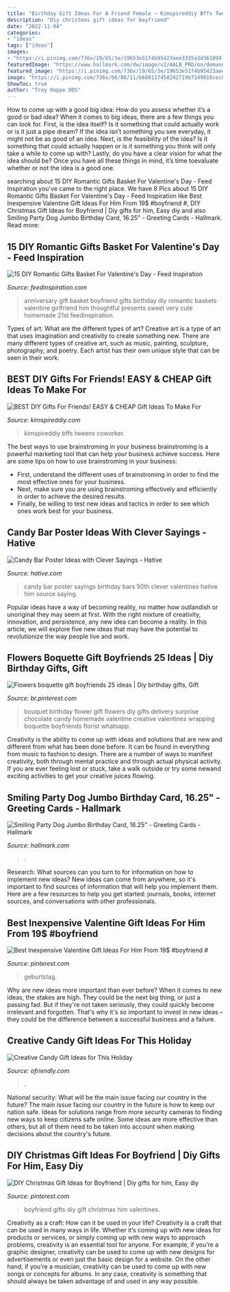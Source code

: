```yaml
---
title: "Birthday Gift Ideas For A Friend Female ~ Kimspireddiy Bffs Tweens Coworker"
description: "Diy christmas gift ideas for boyfriend"
date: "2022-11-04"
categories:
- "ideas"
tags: ["ideas"]
images:
- "https://i.pinimg.com/736x/19/65/3e/19653e51f4b95423aee3335a3d361094.jpg"
featuredImage: "https://www.hallmark.com/dw/image/v2/AALB_PRD/on/demandware.static/-/Sites-hallmark-master/default/dw63baaec0/images/finished-goods/Smiling-Party-Dog-Jumbo-Birthday-Card-1625-root-999CBG3000_PV.1.CBG3000.jpg_Source_Image.jpg"
featured_image: "https://i.pinimg.com/736x/19/65/3e/19653e51f4b95423aee3335a3d361094.jpg"
image: "https://i.pinimg.com/736x/b6/88/11/b688117458242719b7149816cec0a2ab.jpg"
ShowToc: true
author: "Trey Hoppe DDS"
---
```



How to come up with a good big idea: How do you assess whether it’s a good or bad idea?
When it comes to big ideas, there are a few things you can look for. First, is the idea itself? Is it something that could actually work or is it just a pipe dream? If the idea isn’t something you see everyday, it might not be as good of an idea. Next, is the feasibility of the idea? Is it something that could actually happen or is it something you think will only take a while to come up with? Lastly, do you have a clear vision for what the idea should be? Once you have all these things in mind, it’s time toevaluate whether or not the idea is a good one.

	

		
searching about 15 DIY Romantic Gifts Basket For Valentine&#039;s Day - Feed Inspiration you've came to the right place. We have 8 Pics about 15 DIY Romantic Gifts Basket For Valentine&#039;s Day - Feed Inspiration like Best Inexpensive Valentine Gift Ideas For Him From 19$ #boyfriend #, DIY Christmas Gift Ideas for Boyfriend | Diy gifts for him, Easy diy and also Smiling Party Dog Jumbo Birthday Card, 16.25&quot; - Greeting Cards - Hallmark. Read more:
		
    
## 15 DIY Romantic Gifts Basket For Valentine&#039;s Day - Feed Inspiration

<img loading=lazy src="http://feedinspiration.com/wp-content/uploads/2017/01/basket-for-your-valentine.jpg" onerror="this.onerror=null;this.src='https://tse1.mm.bing.net/th?id=OIP.d14FbnFmLnZVHP4WNbbPBgHaJ3&amp;pid=15.1';" alt="15 DIY Romantic Gifts Basket For Valentine&#039;s Day - Feed Inspiration">

_Source: feedinspiration.com_

>anniversary gift basket boyfriend gifts birthday diy romantic baskets valentine girlfriend him thoughtful presents sweet very cute homemade 21st feedinspiration. 

	

Types of art: What are the different types of art?
Creative art is a type of art that uses imagination and creativity to create something new. There are many different types of creative art, such as music, painting, sculpture, photography, and poetry. Each artist has their own unique style that can be seen in their work.

    
## BEST DIY Gifts For Friends! EASY &amp; CHEAP Gift Ideas To Make For

<img loading=lazy src="https://kimspireddiy.com/wp-content/uploads/2018/10/BEST-DIY-Gifts-For-Friends-EASY-and-CHEAP-Gift-Ideas-To-Make-For-Birthdays-Christmas-Gifts-Creative-and-Unique-Presents-That-Are-Cute-Last-Minute-Handmade-Ideas-BFFs-Teens-.jpg" onerror="this.onerror=null;this.src='https://tse3.mm.bing.net/th?id=OIP.Fkfmntt1hpJL_LWPBusHCwHaPH&amp;pid=15.1';" alt="BEST DIY Gifts For Friends! EASY &amp; CHEAP Gift Ideas To Make For">

_Source: kimspireddiy.com_

>kimspireddiy bffs tweens coworker. 

	

The best ways to use brainstroming in your business
brainstroming is a powerful marketing tool that can help your business achieve success. Here are some tips on how to use brainstroming in your business: 
- First, understand the different uses of brainstroming in order to find the most effective ones for your business. 
- Next, make sure you are using brainstroming effectively and efficiently in order to achieve the desired results. 
- Finally, be willing to test new ideas and tactics in order to see which ones work best for your business.

    
## Candy Bar Poster Ideas With Clever Sayings - Hative

<img loading=lazy src="https://hative.com/wp-content/uploads/2015/01/candy-bar-sayings/8-candy-bar-saying-ideas.jpg" onerror="this.onerror=null;this.src='https://tse4.mm.bing.net/th?id=OIP.ZCQ7LAyHzLc_TkZApETBdwHaJ4&amp;pid=15.1';" alt="Candy Bar Poster Ideas with Clever Sayings - Hative">

_Source: hative.com_

>candy bar poster sayings birthday bars 50th clever valentines hative him source saying. 

	

Popular ideas have a way of becoming reality, no matter how outlandish or unoriginal they may seem at first. With the right mixture of creativity, innovation, and persistence, any new idea can become a reality. In this article, we will explore five new ideas that may have the potential to revolutionize the way people live and work.

    
## Flowers Boquette Gift Boyfriends 25 Ideas | Diy Birthday Gifts, Gift

<img loading=lazy src="https://i.pinimg.com/736x/19/65/3e/19653e51f4b95423aee3335a3d361094.jpg" onerror="this.onerror=null;this.src='https://tse4.mm.bing.net/th?id=OIP.1CkGwUI5gVgJWIuJOmdwsQAAAA&amp;pid=15.1';" alt="Flowers boquette gift boyfriends 25 ideas | Diy birthday gifts, Gift">

_Source: br.pinterest.com_

>bouquet birthday flower gift flowers diy gifts delivery surprise chocolate candy homemade valentine creative valentines wrapping boquette boyfriends florist whatsapp. 

	

Creativity is the ability to come up with ideas and solutions that are new and different from what has been done before. It can be found in everything from music to fashion to design. There are a number of ways to manifest creativity, both through mental practice and through actual physical activity. If you are ever feeling lost or stuck, take a walk outside or try some newand exciting activities to get your creative juices flowing.

    
## Smiling Party Dog Jumbo Birthday Card, 16.25&quot; - Greeting Cards - Hallmark

<img loading=lazy src="https://www.hallmark.com/dw/image/v2/AALB_PRD/on/demandware.static/-/Sites-hallmark-master/default/dw63baaec0/images/finished-goods/Smiling-Party-Dog-Jumbo-Birthday-Card-1625-root-999CBG3000_PV.1.CBG3000.jpg_Source_Image.jpg" onerror="this.onerror=null;this.src='https://tse1.mm.bing.net/th?id=OIP.fK6DwKLQ5qkk2CR1y95FggHaKx&amp;pid=15.1';" alt="Smiling Party Dog Jumbo Birthday Card, 16.25&quot; - Greeting Cards - Hallmark">

_Source: hallmark.com_

>. 

	

Research: What sources can you turn to for information on how to implement new ideas?
New ideas can come from anywhere, so it's important to find sources of information that will help you implement them. Here are a few resources to help you get started: journals, books, internet sources, and conversations with other professionals.

    
## Best Inexpensive Valentine Gift Ideas For Him From 19$ #boyfriend #

<img loading=lazy src="https://i.pinimg.com/736x/f0/3c/7a/f03c7a257847041001ea76963cd0aadf.jpg" onerror="this.onerror=null;this.src='https://tse3.mm.bing.net/th?id=OIP.tA4QqgNQWMcMiGMZ1SN8-AHaJf&amp;pid=15.1';" alt="Best Inexpensive Valentine Gift Ideas For Him From 19$ #boyfriend #">

_Source: pinterest.com_

>geburtstag. 

	

Why are new ideas more important than ever before?
When it comes to new ideas, the stakes are high. They could be the next big thing, or just a passing fad. But if they're not taken seriously, they could quickly become irrelevant and forgotten. That's why it's so important to invest in new ideas – they could be the difference between a successful business and a failure.

    
## Creative Candy Gift Ideas For This Holiday

<img loading=lazy src="https://ofriendly.com/wp-content/uploads/2016/11/creative-candy-gift-ideas/5-creative-candy-gift-ideas.jpg" onerror="this.onerror=null;this.src='https://tse1.mm.bing.net/th?id=OIP.0j4XXupAzGeVagipiZyn9AHaLI&amp;pid=15.1';" alt="Creative Candy Gift Ideas for This Holiday">

_Source: ofriendly.com_

>. 

	

National security: What will be the main issue facing our country in the future?
The main issue facing our country in the future is how to keep our nation safe. Ideas for solutions range from more security cameras to finding new ways to keep citizens safe online. Some ideas are more effective than others, but all of them need to be taken into account when making decisions about the country's future.

    
## DIY Christmas Gift Ideas For Boyfriend | Diy Gifts For Him, Easy Diy

<img loading=lazy src="https://i.pinimg.com/736x/b6/88/11/b688117458242719b7149816cec0a2ab.jpg" onerror="this.onerror=null;this.src='https://tse4.mm.bing.net/th?id=OIP.9EPGy9ePhFfkrNDIxHiWbAHaJ4&amp;pid=15.1';" alt="DIY Christmas Gift Ideas for Boyfriend | Diy gifts for him, Easy diy">

_Source: pinterest.com_

>boyfriend gifts diy gift christmas him valentines. 

	

Creativity as a craft: How can it be used in your life?
Creativity is a craft that can be used in many ways in life. Whether it’s coming up with new ideas for products or services, or simply coming up with new ways to approach problems, creativity is an essential tool for anyone. For example, if you’re a graphic designer, creativity can be used to come up with new designs for advertisements or even just the basic design for a website. On the other hand, if you’re a musician, creativity can be used to come up with new songs or concepts for albums. In any case, creativity is something that should always be taken advantage of and used in any way possible.

